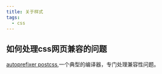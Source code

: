 ```yaml
---
title: 关于样式
tags:
  - css
---
```


## 如何处理css网页兼容的问题

[autoprefixer postcss](https://github.com/postcss/autoprefixer),一个典型的编译器，专门处理兼容性问题。
